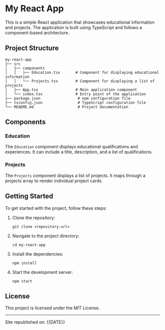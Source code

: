 # My React App

This is a simple React application that showcases educational information and projects. The application is built using TypeScript and follows a component-based architecture.

## Project Structure

```
my-react-app
├── src
│   ├── components
│   │   ├── Education.tsx       # Component for displaying educational information
│   │   └── Projects.tsx        # Component for displaying a list of projects
│   ├── App.tsx                 # Main application component
│   └── index.tsx               # Entry point of the application
├── package.json                 # npm configuration file
├── tsconfig.json                # TypeScript configuration file
└── README.md                    # Project documentation
```

## Components

### Education

The `Education` component displays educational qualifications and experiences. It can include a title, description, and a list of qualifications.

### Projects

The `Projects` component displays a list of projects. It maps through a projects array to render individual project cards.

## Getting Started

To get started with the project, follow these steps:

1. Clone the repository:
   ```
   git clone <repository-url>
   ```

2. Navigate to the project directory:
   ```
   cd my-react-app
   ```

3. Install the dependencies:
   ```
   npm install
   ```

4. Start the development server:
   ```
   npm start
   ```

## License

This project is licensed under the MIT License.

---

Site republished on: {{DATE}}
